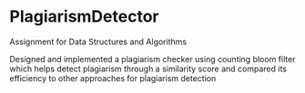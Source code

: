 # PlagiarismDetector
Assignment for Data Structures and Algorithms 

Designed and implemented a plagiarism checker using counting bloom filter which helps detect plagiarism through a similarity score and compared its efficiency to other approaches for plagiarism detection 

